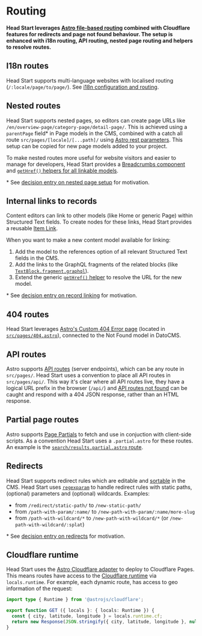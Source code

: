 # Routing

**Head Start leverages [Astro file-based routing](https://docs.astro.build/en/core-concepts/routing/#_top) combined with Cloudflare features for redirects and page not found behaviour. The setup is enhanced with i18n routing, API routing, nested page routing and helpers to resolve routes.**

## I18n routes

Head Start supports multi-language websites with localised routing (`/:locale/page/to/page/`). See [i18n configuration and routing](./i18n.md).

## Nested routes

Head Start supports nested pages, so editors can create page URLs like `/en/overview-page/category-page/detail-page/`. This is achieved using a `parentPage` field* in Page models in the CMS, combined with a catch all route `src/pages/[locale]/[...path]/` using [Astro rest parameters](https://docs.astro.build/en/core-concepts/routing/#rest-parameters). This setup can be copied for new page models added to your project.

To make nested routes more useful for website visitors and easier to manage for developers, Head Start provides a [Breadcrumbs component](../src/components/Breadcrumbs/) and [`getHref()` helpers for all linkable models](../src/lib/routing/index.ts).

\* See [decision entry on nested page setup](./decision-log/2023-12-26-nested-page-setup.md) for motivation.

## Internal links to records

Content editors can link to other models (like Home or generic Page) within Structured Text fields. To create nodes for these links, Head Start provides a reusable [Item Link](../src/blocks/TextBlock/nodes/ItemLink.astro).

When you want to make a new content model available for linking:

1. Add the model to the references option of all relevant Structured Text fields in the CMS.
2. Add the links to the GraphQL fragments of the related blocks (like [`TextBlock.fragment.graphql`](../src/blocks/TextBlock/TextBlock.fragment.graphql)).
3. Extend the generic [`getHref()` helper](../src/lib/routing/index.ts) to resolve the URL for the new model.

\* See [decision entry on record linking](./decision-log/2024-10-31-record-linking.md) for motivation.

## 404 routes

Head Start leverages [Astro's Custom 404 Error page](https://docs.astro.build/en/basics/astro-pages/#custom-404-error-page) (located in [`src/pages/404.astro`](../src/pages/404.astro)), connected to the Not Found model in DatoCMS.

## API routes

Astro supports [API routes](https://docs.astro.build/en/core-concepts/endpoints/#server-endpoints-api-routes) (server endpoints), which can be any route in `src/pages/`. Head Start uses a convention to place all API routes in `src/pages/api/`. This way it's clear where all API routes live, they have a logical URL prefix in the browser (`/api/`) and [API routes not found](../src/pages/api/[...notFound].ts) can be caught and respond with a 404 JSON response, rather than an HTML response.

## Partial page routes

Astro supports [Page Partials](https://docs.astro.build/en/basics/astro-pages/#page-partials) to fetch and use in conjuction with client-side scripts. As a convention Head Start uses a `.partial.astro` for these routes. An example is the [`search/results.partial.astro` route](../src/pages/[locale]/search/results.partial.astro).

## Redirects

Head Start supports redirect rules which are editable and [sortable](https://www.datocms.com/docs/content-modelling/record-ordering) in the CMS. Head Start uses [`regexparam`](https://github.com/lukeed/regexparam) to handle redirect rules with static paths, (optional) parameters and (optional) wildcards. Examples:

- from `/redirect/static-path/` to `/new-static-path/`
- from `/path-with-param/:name/` to `/new-path-with-param/:name/more-slug`
- from `/path-with-wildcard/*` to `/new-path-with-wildcard/*` (or `/new-path-with-wildcard/:splat`)

\* See [decision entry on redirects](./decision-log/2024-09-24-redirects-middleware.md) for motivation.

## Cloudflare runtime

Head Start uses the [Astro Cloudflare adapter](https://docs.astro.build/en/guides/integrations-guide/cloudflare/) to deploy to Cloudflare Pages. This means routes have access to the [Cloudflare runtime](https://docs.astro.build/en/guides/integrations-guide/cloudflare/#cloudflare-runtime) via `locals.runtime`. For example, each dynamic route, has access to geo information of the request:

```ts
import type { Runtime } from '@astrojs/cloudflare';

export function GET ({ locals }: { locals: Runtime }) {
  const { city, latitude, longitude } = locals.runtime.cf;
  return new Response(JSON.stringify({ city, latitude, longitude }, null, 2));
}
```
